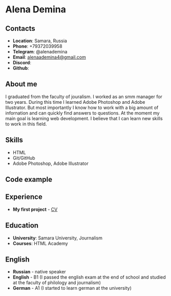 # Alena Demina
## Contacts
* **Location**: Samara, Russia
* **Phone**: +79372039958
* **Telegram**: @alenademina
* **Email**: alenaademina4@gmail.com
* **Discord**:
* **Github**:
## About me
I graduated from the faculty of jouralism. I worked as an smm manager for two years. During this time I learned Adobe Photoshop and Adobe Illustrator. But most importantly I know how to work with a big amount of infornation and can quickly find answers to questions.
At the moment my main goal is learning web development. I believe that I can learn new skills to work in this field. 
## Skills
* HTML
* Git/GitHub
* Adobe Photoshop, Adobe Illustrator
## Code example

## Experience
* **My first project** - [CV](адрес "https://alenademin.github.io/rsschool-cv/cv")
## Education
* **University**: Samara University, Journalism
* **Courses**: HTML Academy
## English
* **Russian** - native speaker
* **English** - B1 (I passed the english exam at the end of school and studied at the faculty of philology and journalism)
* **German** - A1 (I started to learn german at the university)
